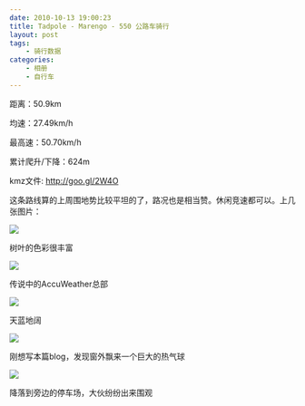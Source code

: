 ```yaml
---
date: 2010-10-13 19:00:23
title: Tadpole - Marengo - 550 公路车骑行
layout: post
tags:
    - 骑行数据
categories:
    - 相册
    - 自行车
---
```

距离：50.9km

均速：27.49km/h

最高速：50.70km/h

累计爬升/下降：624m

kmz文件: <a href="http://goo.gl/2W4O" target="_blank">http://goo.gl/2W4O</a>

这条路线算的上周围地势比较平坦的了，路况也是相当赞。休闲竞速都可以。上几张图片：

![](http://pic.ztpala.com/wp-content/uploads/2010/10/IMG_0361-400x300.jpg)

树叶的色彩很丰富

![](http://pic.ztpala.com/wp-content/uploads/2010/10/IMG_0366-400x300.jpg)

传说中的AccuWeather总部

![](http://pic.ztpala.com/wp-content/uploads/2010/10/IMG_0373-400x300.jpg)

天蓝地阔

![](http://pic.ztpala.com/wp-content/uploads/2010/10/IMG_0381-400x300.jpg)

刚想写本篇blog，发现窗外飘来一个巨大的热气球

![](http://pic.ztpala.com/wp-content/uploads/2010/10/IMG_0384-300x400.jpg)

降落到旁边的停车场，大伙纷纷出来围观
